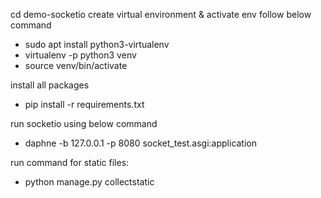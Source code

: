 cd demo-socketio
create virtual environment & activate env follow below command
- sudo apt install python3-virtualenv
- virtualenv -p python3 venv
- source venv/bin/activate

install all packages
- pip install -r requirements.txt

run socketio using below command
- daphne -b 127.0.0.1 -p 8080 socket_test.asgi:application

run command for static files:
- python manage.py collectstatic
